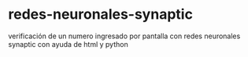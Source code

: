 # redes-neuronales-synaptic
verificación de un numero ingresado por pantalla con redes neuronales synaptic con ayuda de html y python 
